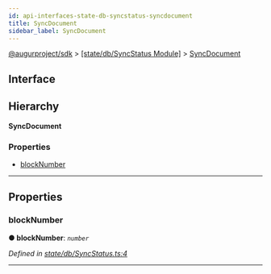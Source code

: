 ```yaml
---
id: api-interfaces-state-db-syncstatus-syncdocument
title: SyncDocument
sidebar_label: SyncDocument
---
```


[@augurproject/sdk](api-readme.md) > [[state/db/SyncStatus Module]](api-modules-state-db-syncstatus-module.md) > [SyncDocument](api-interfaces-state-db-syncstatus-syncdocument.md)

## Interface

## Hierarchy

**SyncDocument**

### Properties

* [blockNumber](api-interfaces-state-db-syncstatus-syncdocument.md#blocknumber)

---

## Properties

<a id="blocknumber"></a>

###  blockNumber

**● blockNumber**: *`number`*

*Defined in [state/db/SyncStatus.ts:4](https://github.com/AugurProject/augur/blob/06e47ad207/packages/augur-sdk/src/state/db/SyncStatus.ts#L4)*

___

